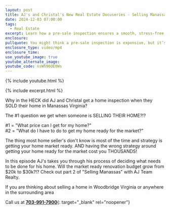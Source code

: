 ```yaml
---
layout: post
title: AJ's and Christal's New Real Estate Docuseries - Selling Manassas - Episode 2
date: 2024-12-03 07:00:00
tags:
  - Real Estate
excerpt: Learn how a pre-sale inspection ensures a smooth, stress-free sale.
enclosure:
pullquote: You might think a pre-sale inspection is expensive, but it’s not.
enclosure_type: video/mp4
enclosure_time:
use_youtube_image: true
youtube_alternate_image:
youtube_code: nsWh96OE0Ws
---
```

{% include youtube.html %}

{% include excerpt.html %}

Why in the HECK did AJ and Christal get a home inspection when they SOLD their home in Manassas Virginia?

The \#1 question we get when someone is SELLING THEIR HOME?!?

\#1 = "What price can I get for my home?"<br>\#2 = "What do I have to do to get my home ready for the market?"

The thing most home seller's don't know is most of the time and strategy is getting your home market ready. AND having the wrong strategy around getting your home ready for the market cost you THOUSANDS!

In this episode AJ's takes you through his process of deciding what needs to be done for his home. Will the market ready renovation budget grow from $20k to $30k?!? Check out part 2 of "Selling Manassas" with AJ Team Realty.

If you are thinking about selling a home in Woodbridge Virginia or anywhere in the surrounding area

Call us at [**703-991-7900**](703-991-7900){: target="_blank" rel="noopener"}